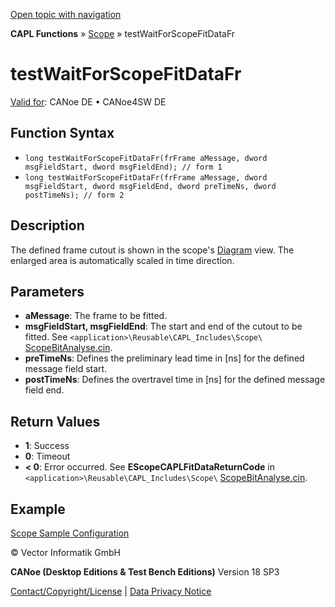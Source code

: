 [Open topic with navigation](../../../../../CANoeDEFamily.htm#Topics/CAPLFunctions/Test/Functions/CAPLfunctionTestWaitForScopeFitDataFr.md)

**CAPL Functions** » [Scope](../../Scope/CAPLfunctionsScopeOverview.md) » testWaitForScopeFitDataFr

# testWaitForScopeFitDataFr

[Valid for](../../../Shared/FeatureAvailability.md): CANoe DE • CANoe4SW DE

## Function Syntax

- `long testWaitForScopeFitDataFr(frFrame aMessage, dword msgFieldStart, dword msgFieldEnd); // form 1`
- `long testWaitForScopeFitDataFr(frFrame aMessage, dword msgFieldStart, dword msgFieldEnd, dword preTimeNs, dword postTimeNs); // form 2`

## Description

The defined frame cutout is shown in the scope's [Diagram](../../../CANoeCANalyzer/SCOPE/ScopeDiagram.md) view. The enlarged area is automatically scaled in time direction.

## Parameters

- **aMessage**: The frame to be fitted.
- **msgFieldStart, msgFieldEnd**: The start and end of the cutout to be fitted. See `<application>\Reusable\CAPL_Includes\Scope\` [ScopeBitAnalyse.cin](javascript:startDemoLoader('"Reusable\\CAPL_Includes\\Scope"')).
- **preTimeNs**: Defines the preliminary lead time in [ns] for the defined message field start.
- **postTimeNs**: Defines the overtravel time in [ns] for the defined message field end.

## Return Values

- **1**: Success
- **0**: Timeout
- **< 0**: Error occurred. See **EScopeCAPLFitDataReturnCode** in `<application>\Reusable\CAPL_Includes\Scope\` [ScopeBitAnalyse.cin](javascript:startDemoLoader('"Reusable\\CAPL_Includes\\Scope"')).

## Example

[Scope Sample Configuration](../../../SampConf/FlexRay/CANoe/Scope/FlexRayBitMaskAnalysisCANoe.md)

© Vector Informatik GmbH

**CANoe (Desktop Editions & Test Bench Editions)** Version 18 SP3

[Contact/Copyright/License](../../../Shared/ContactCopyrightLicense.md) | [Data Privacy Notice](https://www.vector.com/int/en/company/get-info/privacy-policy/)
